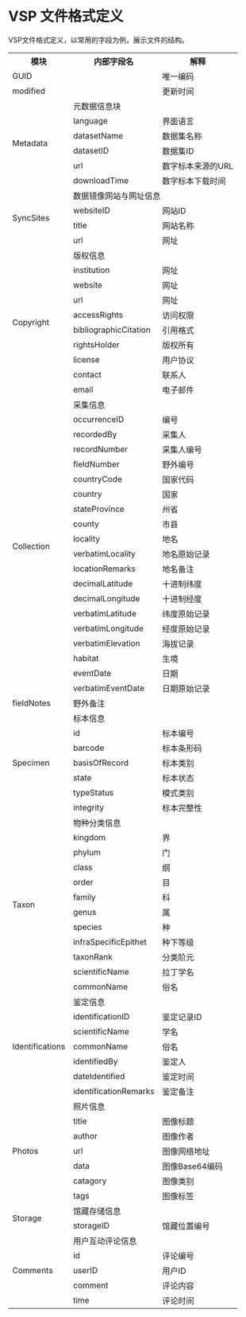 # VSP 文件格式定义

VSP文件格式定义，以常用的字段为例，展示文件的结构。
<table>
  <tr><th>模块</th><th>内部字段名</th><th>解释</th></tr>
  <tr><td colspan='2'>GUID</td><td>唯一编码</td></tr>
  <tr><td colspan='2'>modified</td><td>更新时间</td></tr>
  <tr><td rowspan='6'>Metadata</td><td colspan='2'>元数据信息块</td></tr>
	<tr><td>language</td><td>界面语言</td></tr>
	<tr><td>datasetName</td><td>数据集名称</td></tr>
	<tr><td>datasetID</td><td>数据集ID</td></tr>
	<tr><td>url</td><td>数字标本来源的URL</td></tr>
	<tr><td>downloadTime</td><td>数字标本下载时间</td></tr>
  <tr><td rowspan='4'>SyncSites</td><td colspan='2'>数据镜像网站与网址信息</td></tr>
	<tr><td>websiteID</td><td>网站ID</td></tr>
	<tr><td>title</td><td>网站名称</td></tr>
	<tr><td>url</td><td>网址</td></tr>
<tr><td rowspan='10'>Copyright</td><td colspan='2'>版权信息</td></tr>
	<tr><td>institution</td><td>网址</td></tr>
	<tr><td>website</td><td>网址</td></tr>
	<tr><td>url</td><td>网址</td></tr>
	<tr><td>accessRights</td><td>访问权限</td></tr>
	<tr><td>bibliographicCitation</td><td>引用格式</td></tr>
	<tr><td>rightsHolder</td><td>版权所有</td></tr>
	<tr><td>license</td><td>用户协议</td></tr>
	<tr><td>contact</td><td>联系人</td></tr>
	<tr><td>email</td><td>电子邮件</td></tr>
  <tr><td rowspan='20'>Collection</td><td colspan='2'>采集信息</td></tr>	
	<tr><td>occurrenceID</td><td>编号</td></tr>
	<tr><td>recordedBy</td><td>采集人</td></tr>
	<tr><td>recordNumber</td><td>采集人编号</td></tr>
	<tr><td>fieldNumber</td><td>野外编号</td></tr>
	<tr><td>countryCode</td><td>国家代码</td></tr>
	<tr><td>country</td><td>国家</td></tr>
	<tr><td>stateProvince</td><td>州省</td></tr>
	<tr><td>county</td><td>市县</td></tr>
	<tr><td>locality</td><td>地名</td></tr>
	<tr><td>verbatimLocality</td><td>地名原始记录</td></tr>
	<tr><td>locationRemarks</td><td>地名备注</td></tr>
	<tr><td>decimalLatitude</td><td>十进制纬度</td></tr>
	<tr><td>decimalLongitude</td><td>十进制经度</td></tr>
	<tr><td>verbatimLatitude</td><td>纬度原始记录</td></tr>
	<tr><td>verbatimLongitude</td><td>经度原始记录</td></tr>
	<tr><td>verbatimElevation</td><td>海拔记录</td></tr>
	<tr><td>habitat</td><td>生境</td></tr>
	<tr><td>eventDate</td><td>日期</td></tr>
	<tr><td>verbatimEventDate</td><td>日期原始记录</td></tr>
	<tr><td>fieldNotes</td><td>野外备注</td></tr>
<tr><td rowspan='7'>Specimen</td><td colspan='2'>标本信息</td></tr>
	<tr><td>id</td><td>标本编号</td></tr>
	<tr><td>barcode</td><td>标本条形码</td></tr>
	<tr><td>basisOfRecord</td><td>标本类别</td></tr>
	<tr><td>state</td><td>标本状态</td></tr>
	<tr><td>typeStatus</td><td>模式类别</td></tr>
	<tr><td>integrity</td><td>标本完整性</td></tr>
<tr><td rowspan='12'>Taxon</td><td colspan='2'>物种分类信息</td></tr>
	<tr><td>kingdom</td><td>界</td></tr>
	<tr><td>phylum</td><td>门</td></tr>
	<tr><td>class</td><td>纲</td></tr>
	<tr><td>order</td><td>目</td></tr>
	<tr><td>family</td><td>科</td></tr>
	<tr><td>genus</td><td>属</td></tr>
	<tr><td>species</td><td>种</td></tr>
	<tr><td>infraSpecificEpithet</td><td>种下等级</td></tr>
	<tr><td>taxonRank</td><td>分类阶元</td></tr>
	<tr><td>scientificName</td><td>拉丁学名</td></tr>
	<tr><td>commonName</td><td>俗名</td></tr>
<tr><td rowspan='7'>Identifications</td><td colspan='2'>鉴定信息</td></tr>	
	<tr><td>identificationID</td><td>鉴定记录ID</td></tr>
	<tr><td>scientificName</td><td>学名</td></tr>
	<tr><td>commonName</td><td>俗名</td></tr>
	<tr><td>identifiedBy</td><td>鉴定人</td></tr>
	<tr><td>dateIdentified</td><td>鉴定时间</td></tr>
	<tr><td>identificationRemarks</td><td>鉴定备注</td></tr>
<tr><td rowspan='7'>Photos</td><td colspan='2'>照片信息</td></tr>
	<tr><td>title</td><td>图像标题</td></tr>
	<tr><td>author</td><td>图像作者</td></tr>
	<tr><td>url</td><td>图像网络地址</td></tr>
	<tr><td>data</td><td>图像Base64编码</td></tr>
	<tr><td>catagory</td><td>图像类别</td></tr>
	<tr><td>tags</td><td>图像标签</td></tr>
<tr><td rowspan='2'>Storage</td><td colspan='2'>馆藏存储信息</td></tr>	
	<tr><td>storageID</td><td>馆藏位置编号</td></tr>
<tr><td rowspan='5'>Comments</td><td colspan='2'>用户互动评论信息</td></tr>	
	<tr><td>id</td><td>评论编号</td></tr>
	<tr><td>userID</td><td>用户ID</td></tr>
	<tr><td>comment</td><td>评论内容</td></tr>
	<tr><td>time</td><td>评论时间</td></tr>
</table>
	
